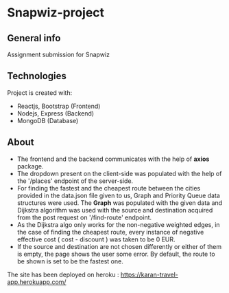 # Snapwiz-project

## General info
Assignment submission for Snapwiz
	
## Technologies
Project is created with:
* Reactjs, Bootstrap (Frontend)
* Nodejs, Express (Backend)
* MongoDB (Database)

## About
* The frontend and the backend communicates with the help of **axios** package.
* The dropdown present on the client-side was populated with the help of the '/places' endpoint of the server-side.
* For finding the fastest and the cheapest route between the cities provided in the data.json file given to us, Graph and Priority Queue data structures were used. The **Graph** was populated with the given data and Dijkstra algorithm was used with the source and destination acquired from the post request on '/find-route' endpoint.
* As the Dijkstra algo only works for the non-negative weighted edges, in the case of finding the cheapest route, every instance of negative effective cost ( cost - discount ) was taken to be 0 EUR.
* If the source and destination are not chosen differently or either of them is empty, the page shows the user some error. By default, the route to be shown is set to be the fastest one.

The site has been deployed on heroku : https://karan-travel-app.herokuapp.com/
